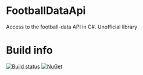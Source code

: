 # FootballDataApi
Access to the football-data API in C#. Unofficial library

# Build info

[![Build status](https://ci.appveyor.com/api/projects/status/hnfqhf5lq4n1ibf2?svg=true)](https://ci.appveyor.com/project/YohskDista/footballdataapi)
[![NuGet](https://img.shields.io/nuget/v/FootballDataApi.svg)](https://www.nuget.org/packages/FootballDataApi/)
